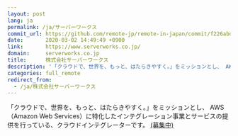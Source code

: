 ```yaml
---
layout: post
lang: ja
permalink: /ja/サーバーワークス
commit_url: https://github.com/remote-jp/remote-in-japan/commit/f226abd4ebb62318f7f73f197f1df9bbb1ebe18a
date:       2020-03-02 14:49:49 +0900
link:       https://www.serverworks.co.jp/
domain:     serverworks.co.jp
title:      株式会社サーバーワークス
description: '「クラウドで、世界を、もっと、はたらきやすく。」をミッションとし、 AWS（Amazon Web Services）に特化したインテグレーション事業とサービスの提供を行っている、クラウドインテグレーターです。  (募集中)'
categories: full_remote
redirect_from:
  - /ja/株式会社サーバーワークス
---
```


<p>「クラウドで、世界を、もっと、はたらきやすく。」をミッションとし、 AWS（Amazon Web Services）に特化したインテグレーション事業とサービスの提供を行っている、クラウドインテグレーターです。  <a href="https://www.serverworks.co.jp/recruit/">(募集中)</a></p>
